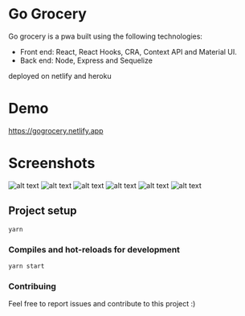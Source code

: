# Go Grocery

Go grocery is a pwa built using the following technologies:

- Front end: React, React Hooks, CRA, Context API and Material UI.
- Back end: Node, Express and Sequelize

deployed on netlify and heroku

# Demo
https://gogrocery.netlify.app


# Screenshots
![alt text](https://github.com/helderferrari2/grocery-shopping-list-app/blob/main/screenshots/1.png?raw=true)
![alt text](https://github.com/helderferrari2/grocery-shopping-list-app/blob/main/screenshots/2.png?raw=true)
![alt text](https://github.com/helderferrari2/grocery-shopping-list-app/blob/main/screenshots/3.png?raw=true)
![alt text](https://github.com/helderferrari2/grocery-shopping-list-app/blob/main/screenshots/4.png?raw=true)
![alt text](https://github.com/helderferrari2/grocery-shopping-list-app/blob/main/screenshots/5.png?raw=true)
![alt text](https://github.com/helderferrari2/grocery-shopping-list-app/blob/main/screenshots/6.png?raw=true)


## Project setup

```
yarn
```

### Compiles and hot-reloads for development

```
yarn start
```

### Contribuing

Feel free to report issues and contribute to this project :)
